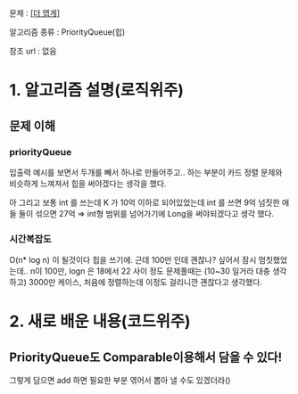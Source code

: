 문제 : [[더 맵게]](https://programmers.co.kr/learn/courses/30/lessons/42626)

알고리즘 종류 : PriorityQueue(힙)

참조 url : 없음

# 1. 알고리즘 설명(로직위주)

## 문제 이해

### priorityQueue

입출력 예시를 보면서 두개를 빼서 하나로 만들어주고.. 하는 부분이 카드 정렬 문제와 비슷하게 느껴져서 힙을 써야겠다는 생각을 했다.

아 그리고 보통 int 를 쓰는데 K 가 10억 이하로 되어있었는데 int 를 쓰면 9억 넘짓한 애들 둘이 섞으면 27억 ⇒ int형 범위를 넘어가기에 Long을 써야되겠다고 생각 했다.

### 시간복잡도

O(n* log n) 이 될것이다 힙을 쓰기에. 근데 100만 인데 괜찮나? 싶어서 잠시 멈칫했었는데.. n이 100만, logn 은 18에서 22 사이 정도 문제풀때는 (10~30 일거라 대충 생각 하고) 3000만 케이스, 처음에 정렬하는데 이정도 걸리니깐 괜찮다고 생각했다. 



# 2. 새로 배운 내용(코드위주)

## PriorityQueue<class>도 Comparable이용해서 담을 수 있다!

그렇게 담으면 add 하면 필요한 부분 엮어서 뽑아 낼 수도 있겠더라()
